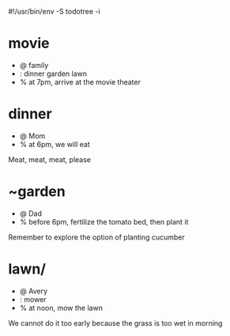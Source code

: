 #!/usr/bin/env -S todotree -i

# movie
- @ family
- : dinner garden lawn
- % at 7pm, arrive at the movie theater

# dinner
- @ Mom
- % at 6pm, we will eat

Meat, meat, meat, please

# ~garden
- @ Dad
- % before 6pm, fertilize the tomato bed, then plant it

Remember to explore the option of planting cucumber

# lawn/
- @ Avery
- : mower
- % at noon, mow the lawn

We cannot do it too early because the grass is too wet in morning

